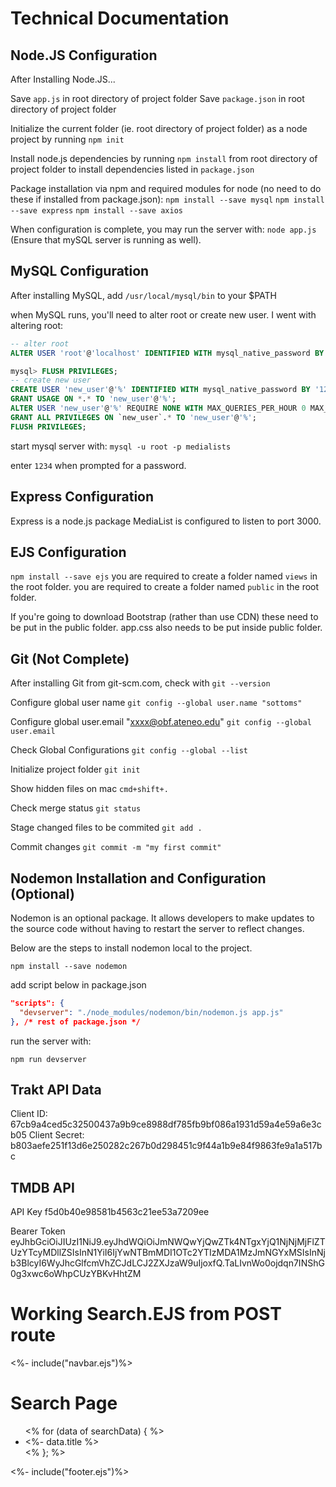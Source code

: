 # Technical Documentation

## Node.JS Configuration
After Installing Node.JS...

Save `app.js` in root directory of project folder
Save `package.json` in root directory of project folder

Initialize the current folder (ie. root directory of project folder) as a node project by running `npm init`

Install node.js dependencies by running `npm install` from root directory of project folder to install dependencies listed in `package.json`

Package installation via npm and required modules for node (no need to do these if installed from package.json):
`npm install --save mysql`
`npm install --save express`
`npm install --save axios`

When configuration is complete, you may run the server with: `node app.js` (Ensure that mySQL server is running as well).



## MySQL Configuration
After installing MySQL, add `/usr/local/mysql/bin` to your $PATH

when MySQL runs, you'll need to alter root or create new user. I went with altering root:

```sql
-- alter root
ALTER USER 'root'@'localhost' IDENTIFIED WITH mysql_native_password BY '1234';

mysql> FLUSH PRIVILEGES;
-- create new user
CREATE USER 'new_user'@'%' IDENTIFIED WITH mysql_native_password BY '1234';
GRANT USAGE ON *.* TO 'new_user'@'%';
ALTER USER 'new_user'@'%' REQUIRE NONE WITH MAX_QUERIES_PER_HOUR 0 MAX_CONNECTIONS_PER_HOUR 0 MAX_UPDATES_PER_HOUR 0 MAX_USER_CONNECTIONS 0;
GRANT ALL PRIVILEGES ON `new_user`.* TO 'new_user'@'%';
FLUSH PRIVILEGES;
```

start mysql server with:
`mysql -u root -p medialists`

enter `1234` when prompted for a password.

## Express Configuration
Express is a node.js package
MediaList is configured to listen to port 3000.

## EJS Configuration
`npm install --save ejs`
you are required to create a folder named `views` in the root folder.
you are required to create a folder named `public` in the root folder.

If you're going to download Bootstrap (rather than use CDN) these need to be put in the public folder.
app.css also needs to be put inside public folder.

## Git (Not Complete)
After installing Git from git-scm.com, check with `git --version`

Configure global user name
`git config --global user.name "sottoms"`

Configure global user.email "xxxx@obf.ateneo.edu"
`git config --global user.email`

Check Global Configurations
`git config --global --list`

Initialize project folder
`git init`

Show hidden files on mac
`cmd+shift+.`

Check merge status
`git status`

Stage changed files to be commited
`git add .`

Commit changes
`git commit -m "my first commit"`



## Nodemon Installation and Configuration (Optional)
Nodemon is an optional package.
It allows developers to make updates to the source code without having to restart the server to reflect changes.

Below are the steps to install nodemon local to the project.

`npm install --save nodemon`

add script below in package.json

```json
"scripts": {
  "devserver": "./node_modules/nodemon/bin/nodemon.js app.js"
}, /* rest of package.json */
```

run the server with:

`npm run devserver`

## Trakt API Data
Client ID: 67cb9a4ced5c32500437a9b9ce8988df785fb9bf086a1931d59a4e59a6e3cb05
Client Secret: b803aefe251f13d6e250282c267b0d298451c9f44a1b9e84f9863fe9a1a517bc

## TMDB API
API Key
f5d0b40e98581b4563c21ee53a7209ee

Bearer Token
eyJhbGciOiJIUzI1NiJ9.eyJhdWQiOiJmNWQwYjQwZTk4NTgxYjQ1NjNjMjFlZTUzYTcyMDllZSIsInN1YiI6IjYwNTBmMDI1OTc2YTIzMDA1MzJmNGYxMSIsInNjb3BlcyI6WyJhcGlfcmVhZCJdLCJ2ZXJzaW9uIjoxfQ.TaLIvnWo0ojdqn7INShG0g3xwc6oWhpCUzYBKvHhtZM



# Working Search.EJS from POST route
<%- include("navbar.ejs")%>
<h1>Search Page</h1>
<ul>
    <% for (data of searchData) { %>
    <li><%- data.title %></li>
    <% }; %>
</ul>
<%- include("footer.ejs")%>